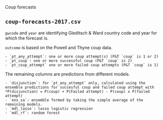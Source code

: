 Coup forecasts

## `coup-forecasts-2017.csv`

`gwcode` and `year`  are identifying Gleditsch & Ward country code and year for which the forecast is.

`outcome` is based on the Powell and Thyne coup data.

    - `pt_any_attempt`: one or more coup attempt(s) (P&T `coup` is 1 or 2)
    - `pt_coup`: one or more successful coup (P&T `coup` is 2)
    - `pt_coup_attempt` one or more failed coup attempts (P&T `coup` is 1)

The remaining columns are predictions from different models.

    - `disjunction`: for `pt_any_attempt` only, calculated using the ensemble predictions for succesful coup and failed coup attempt with *P(disjunction) = P(coup) + P(Failed attempt) - P(coup) x P(failed attempt)
    - `ens_sa`: ensemble formed by taking the simple average of the remaining models.
    - `mdl_lasso`: lasso logistic regression
    - `mdl_rf`: random forest

